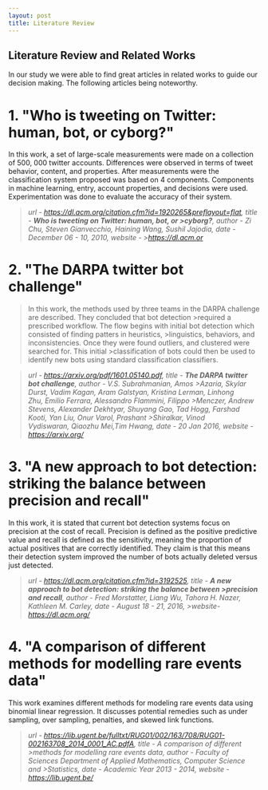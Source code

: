 ```yaml
---
layout: post
title: Literature Review
---
```

## Literature Review and Related Works

In our study we were able to find great articles in related works to guide our decision making. The following articles being noteworthy. 


# 1. "Who is tweeting on Twitter: human, bot, or cyborg?"


In this work, a set of large-scale measurements were made on a collection of 500, 000 twitter accounts. Differences were observed in terms of tweet behavior, content, and properties. After measurements were the classification system proposed was based on 4 components. Components in machine learning, entry, account properties, and decisions were used. Experimentation was done to evaluate the accuracy of their system. 


>*url - https://dl.acm.org/citation.cfm?id=1920265&preflayout=flat,  title - **Who is tweeting on Twitter: human, bot, or >cyborg?**, author - Zi Chu, Steven Gianvecchio, Haining Wang, Sushil Jajodia, date - December 06 - 10, 2010, website - >https://dl.acm.or*

# 2. "The DARPA twitter bot challenge"


>In this work, the methods used by three teams in the DARPA challenge are described. They concluded that bot detection >required a prescribed workflow. The flow begins with initial bot detection which consisted of finding patters in heuristics, >linguistics, behaviors, and inconsistencies. Once they were found outliers, and clustered were searched for. This initial >classification of bots could then be used to identify new bots using standard classification classifiers.


>*url - https://arxiv.org/pdf/1601.05140.pdf,  title - **The DARPA twitter bot challenge**, author - V.S. Subrahmanian, Amos >Azaria, Skylar Durst, Vadim Kagan, Aram Galstyan, Kristina Lerman, Linhong Zhu, Emilio Ferrara, Alessandro Flammini, Filippo >Menczer, Andrew Stevens, Alexander Dekhtyar, Shuyang Gao, Tad Hogg, Farshad Kooti, Yan Liu, Onur Varol, Prashant >Shiralkar, Vinod Vydiswaran, Qiaozhu Mei,Tim Hwang, date - 20 Jan 2016,  website - https://arxiv.org/*

# 3. "A new approach to bot detection: striking the balance between precision and recall"


In this work, it is stated that current bot detection systems focus on precision at the cost of recall. Precision is defined as the positive predictive value and recall is defined as the sensitivity, meaning the proportion of actual positives that are correctly identified. They claim is that this means their detection system improved the number of bots actually deleted versus just detected. 


>*url - https://dl.acm.org/citation.cfm?id=3192525, title - **A new approach to bot detection: striking the balance between >precision and recall**, author - Fred Morstatter, Liang Wu, Tahora H. Nazer, Kathleen M. Carley, date - August 18 - 21, 2016, >website- https://dl.acm.org/*

# 4. "A comparison of different methods for modelling rare events data"

This work examines different methods for modeling rare events data using binomial linear regression. It discusses potential remedies such as under sampling, over sampling, penalties, and skewed link functions.

>*url - https://lib.ugent.be/fulltxt/RUG01/002/163/708/RUG01-002163708_2014_0001_AC.pdfA, title - A comparison of different >methods for modelling rare events data, author - Faculty of Sciences Department of Applied Mathematics, Computer Science and >Statistics, date - Academic Year 2013 - 2014, website - https://lib.ugent.be/*

